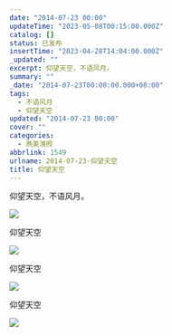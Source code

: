 ```yaml
---
date: "2014-07-23 00:00"
updateTime: "2023-05-08T00:15:00.000Z"
catalog: []
status: 已发布
insertTime: "2023-04-28T14:04:00.000Z"
_updated: ""
excerpt: 仰望天空，不语风月。
summary: ""
_date: "2014-07-23T00:00:00.000+08:00"
tags:
  - 不语风月
  - 仰望天空
updated: "2014-07-23 00:00"
cover: ""
categories:
  - 燕美清照
abbrlink: 1549
urlname: 2014-07-23-仰望天空
title: 仰望天空
---
```


仰望天空，不语风月。

![](https://image.bmqy.net/upload/Fgr25K6FDgcH_7LJV_dwTFPpyzO9.jpg)

仰望天空

![](https://image.bmqy.net/upload/Fgi0fEE0SFF344HXpJ-56gghNjOD.jpg)

仰望天空

![](https://image.bmqy.net/upload/FknmUPHHK2VlhzrGKIdoCzzzv00W.jpg)

仰望天空

![](https://image.bmqy.net/upload/Fr6F1KQMHQWH_xQ7ZEz968RwkaBF.jpg)
